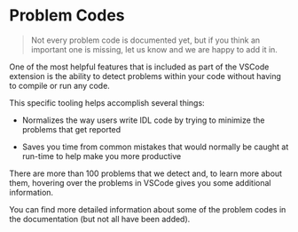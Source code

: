 # Problem Codes

> Not every problem code is documented yet, but if you think an important one is missing, let us know and we are happy to add it in.

One of the most helpful features that is included as part of the VSCode extension is the ability to detect problems within your code without having to compile or run any code.

This specific tooling helps accomplish several things:

- Normalizes the way users write IDL code by trying to minimize the problems that get reported

- Saves you time from common mistakes that would normally be caught at run-time to help make you more productive

There are more than 100 problems that we detect and, to learn more about them, hovering over the problems in VSCode gives you some additional information.

You can find more detailed information about some of the problem codes in the documentation (but not all have been added).
